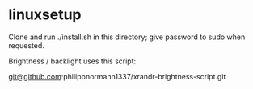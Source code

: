 # linuxsetup


Clone and run ./install.sh in this directory; give password to sudo when requested. 


Brightness / backlight uses this script: 

git@github.com:philippnormann1337/xrandr-brightness-script.git
